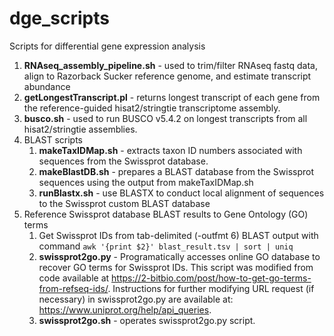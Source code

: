 # dge_scripts
Scripts for differential gene expression analysis

1. **RNAseq_assembly_pipeline.sh** - used to trim/filter RNAseq fastq data, align to Razorback Sucker reference genome, and estimate transcript abundance
2. **getLongestTranscript.pl** - returns longest transcript of each gene from the reference-guided hisat2/stringtie transcriptome assembly. 
3. **busco.sh** - used to run BUSCO v5.4.2 on longest transcripts from all hisat2/stringtie assemblies.
4. BLAST scripts
    1. **makeTaxIDMap.sh** - extracts taxon ID numbers associated with sequences from the Swissprot database.
    2. **makeBlastDB.sh** - prepares a BLAST database from the Swissprot sequences using the output from makeTaxIDMap.sh
    3. **runBlastx.sh** - use BLASTX to conduct local alignment of sequences to the Swissprot custom BLAST database
5. Reference Swissprot database BLAST results to Gene Ontology (GO) terms
    1. Get Swissprot IDs from tab-delimited (-outfmt 6) BLAST output with command `awk '{print $2}' blast_result.tsv | sort | uniq`
    2. **swissprot2go.py** - Programatically accesses online GO database to recover GO terms for Swissprot IDs. This script was modified from code available at https://2-bitbio.com/post/how-to-get-go-terms-from-refseq-ids/. Instructions for further modifying URL request (if necessary) in swissprot2go.py are available at: https://www.uniprot.org/help/api_queries.
    3. **swissprot2go.sh** - operates swissprot2go.py script. 
